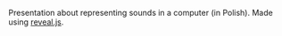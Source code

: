 Presentation about representing sounds in a computer (in Polish). Made using [reveal.js](https://github.com/hakimel/reveal.js).
